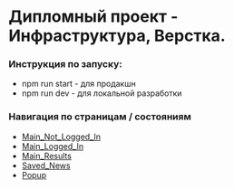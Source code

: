 # Дипломный проект - Инфраструктура, Верстка.

### Инструкция по запуску:
* npm run start - для продакшн
* npm run dev - для локальной разработки

### Навигация по страницам / состояниям
* [Main_Not_Logged_In](https://shishovka.github.io/news-explorer-frontend/)
* [Main_Logged_In](https://shishovka.github.io/news-explorer-frontend/main-logged-in)
* [Main_Results](https://shishovka.github.io/news-explorer-frontend/main-results)
* [Saved_News](https://shishovka.github.io/news-explorer-frontend/saved-news)
* [Popup](https://shishovka.github.io/news-explorer-frontend/main-popup)